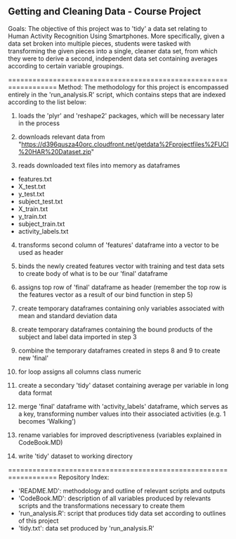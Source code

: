 ## Getting and Cleaning Data - Course Project

Goals: 
The objective of this project was to 'tidy' a data set relating to Human 
Activity Recognition Using Smartphones. More specifically, given a data set broken
into multiple pieces, students were tasked with transforming the given pieces into a
single, cleaner data set, from which they were to derive a second, independent data 
set containing averages according to certain variable groupings.

==================================================================
Method:
The methodology for this project is encompassed entirely in the 'run_analysis.R' 
script, which contains steps that are indexed according to the list below:

1) loads the 'plyr' and 'reshape2' packages, which will be necessary later in the process

2) downloads relevant data from "https://d396qusza40orc.cloudfront.net/getdata%2Fprojectfiles%2FUCI%20HAR%20Dataset.zip"

3) reads downloaded text files into memory as dataframes
* features.txt
* X_test.txt
* y_test.txt
* subject_test.txt
* X_train.txt
* y_train.txt
* subject_train.txt
* activity_labels.txt

4) transforms second column of 'features' dataframe into a vector to be used as header

5) binds the newly created features vector with training and test data sets to create
body of what is to be our 'final' dataframe

6) assigns top row of 'final' dataframe as header (remember the top row is the
features vector as a result of our bind function in step 5)

7) create temporary dataframes containing only variables associated with mean and
standard deviation data

8) create temporary dataframes containing the bound products of the subject and label
data imported in step 3

9) combine the temporary dataframes created in steps 8 and 9 to create new 'final'

10) for loop assigns all columns class numeric

11) create a secondary 'tidy' dataset containing average per variable in long data format

12) merge 'final' dataframe with 'activity_labels' dataframe, which serves as a key,
transforming number values into their associated activities (e.g. 1 becomes 'Walking')

13) rename variables for improved descriptiveness (variables explained in CodeBook.MD)

14) write 'tidy' dataset to working directory

==================================================================
Repository Index:
- 'README.MD': methodology and outline of relevant scripts and outputs
- 'CodeBook.MD': description of all variables produced by relevants scripts and the
transformations necessary to create them
- 'run_analysis.R': script that produces tidy data set according to outlines of this
project
- 'tidy.txt': data set produced by 'run_analysis.R'
